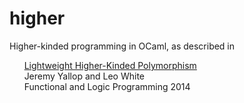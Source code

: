 higher
======

Higher-kinded programming in OCaml, as described in

&nbsp;&nbsp;&nbsp;&nbsp;&nbsp;&nbsp;[Lightweight Higher-Kinded Polymorphism][flops-2014-paper]<br/>
&nbsp;&nbsp;&nbsp;&nbsp;&nbsp;&nbsp;Jeremy Yallop and Leo White<br/>
&nbsp;&nbsp;&nbsp;&nbsp;&nbsp;&nbsp;Functional and Logic Programming 2014<br/>

[flops-2014-paper]: https://ocamllabs.github.io/higher/lightweight-higher-kinded-polymorphism.pdf
